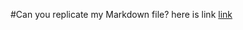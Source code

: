 #Can you replicate my Markdown file?
here is link [link](https://github.com/Beth423/MINKWIC2023/edit/main/Test%20read%20me.md)
